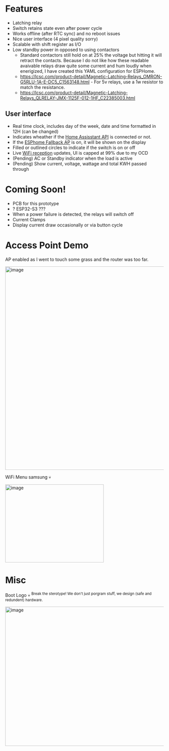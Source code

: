# Features
- Latching relay
- Switch retains state even after power cycle
- Works offline (after RTC sync) and no reboot issues
- Nice user interface (4 pixel quality sorry)
- Scalable with shift register as I/O
- Low standby power in opposed to using contactors
    - Standard contactors still hold on at 25% the voltage but hitting it will retract the contacts. Because I do not like how these readable avaivable relays draw quite some current and hum loudly when enerigized, I have created this YAML configuration for ESPHome.
    - https://lcsc.com/product-detail/Magnetic-Latching-Relays_OMRON-G5RLU-1A-E-DC5_C1563148.html
          - For 5v relays, use a 1w resistor to match the resistance. 
    - https://lcsc.com/product-detail/Magnetic-Latching-Relays_QLRELAY-JMX-1125F-012-1HF_C22385003.html

## User interface
- Real time clock, includes day of the week, date and time formatted in 12H (can be changed)
- Indicates wheather if the [Home Assisstant API](https://esphome.io/components/api.html) is connected or not.
- If the [ESPhome Fallback AP](https://esphome.io/components/captive_portal.html#captive-portal) is on, it will be shown on the display
- Filled or outlined circles to indicate if the switch is on or off
- Live [WiFi reception](https://esphome.io/components/sensor/wifi_signal.html) updates, UI is capped at 99% due to my OCD
- (Pending) AC or Standby indicator when the load is active
- (Pending) Show current, voltage, wattage and total KWH passed through

# Coming Soon!
- PCB for this prototype
- ? ESP32-S3 ???
- When a power failure is detected, the relays will switch off
- Current Clamps
- Display current draw occasionally or via button cycle

# Access Point Demo
AP enabled as I went to touch some grass and the router was too far.

<img width="1337" height="644" alt="image" src="https://github.com/user-attachments/assets/68a0fb65-03e5-415f-b101-f08bbe3bb068" />

WiFi Menu samsung 💀

<img width="313" height="247" alt="image" src="https://github.com/user-attachments/assets/2bcbc2da-9c84-4197-92d9-d6ad8c2bf9cd" />

# Misc
Boot Logo 💀
<sup> Break the sterotype! We don't just porgram stuff, we design (safe and redundent) hardware.</sup>

<img width="620" height="441" alt="image" src="https://github.com/user-attachments/assets/7d4c0280-77e6-48af-8e3c-388c41677810" />



